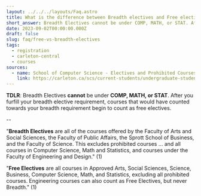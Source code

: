 ```yaml
---
layout: ../../../layouts/Faq.astro
title: What is the difference between Breadth electives and Free electives?
short_answer: Breadth Electives cannot be under COMP, MATH, or STAT. After you furfill your breadth elective requirement, courses that would have counted towards your breadth requirement begin to count as free electives.
date: 2023-09-02T00:00:00.000Z
draft: false
slug: faq/free-vs-breadth-electives
tags:
  - registration
  - carleton-central
  - courses
sources:
  - name: School of Computer Science - Electives and Prohibited Courses
    link: https://carleton.ca/scs/current-students/undergraduate-students/help-selecting-courses/electives-and-prohibited-courses-2/
---
```


**TDLR**: Breadth Electives **cannot** be under **COMP, MATH, or STAT**. After you furfill your breadth elective requirement, courses that would have counted towards your breadth requirement begin to count as free electives.

--

"**Breadth Electives** are all of the courses offered by the Faculty of Arts and Social Sciences, the Faculty of Public Affairs, the Sprott School of Business, and the Faculty of Science. This excludes prohibited courses ... and all courses in Computer Science, Math and Statistics, and courses under the Faculty of Engineering and Design." (1)

"**Free Electives** are all courses in Approved Arts, Social Sciences, Science, Business, Computer Science, Math, and Statistics, excluding all prohibited courses. Engineering courses can also count as Free Electives, but never Breadth." (1)
